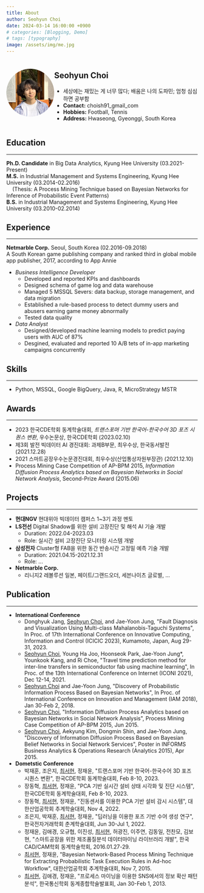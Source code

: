```yaml
---
title: About
author: Seohyun Choi
date: 2024-03-14 16:00:00 +0900
# categories: [Blogging, Demo]
# tags: [typography]
image: /assets/img/me.jpg
---
```


<!-- ## **Seohyun Choi** -->
<div style="display: flex; align-items: center;">
  <div style="flex: 1;">
    <img src="/assets/img/me.jpg" alt="Profile Picture" style="border-radius: 50%;" width="200">
  </div>
  <div style="flex: 3;">
  <h2><strong>Seohyun Choi</strong></h2>
      <ul>
      <li>세상에는 재밌는 게 너무 많다; 배움은 나의 도파민; 엄청 심심하면 공부함</li>
      <li><strong>Contact:</strong> choish91_gmail_com</li>
      <li><strong>Hobbies:</strong> Football, Tennis</li>
      <li><strong>Address:</strong> Hwaseong, Gyeonggi, South Korea</li>
    </ul>
  </div>
</div>



## **Education**
---
**Ph.D. Candidate** in Big Data Analytics, Kyung Hee University (03.2021-Present)  
**M.S.** in Industrial Management and Systems Engineering, Kyung Hee University (03.2014-02.2016)  
&nbsp;&nbsp;&nbsp;&nbsp;(Thesis: A Process Mining Technique based on Bayesian Networks for Inference of Probabilistic Event Patterns)  
**B.S.** in Industrial Management and Systems Engineering, Kyung Hee University (03.2010-02.2014)


## **Experience**
---
**Netmarble Corp.** Seoul, South Korea (02.2016-09.2018)  
A South Korean game publishing company and ranked third in global mobile app publisher, 2017, according to App Annie
- _Business Intelligence Developer_
  - Developed and reported KPIs and dashboards
  - Designed schema of game log and data warehouse
  - Managed 5 MSSQL Severs: data backup, storage management, and data migration
  - Established a rule-based process to detect dummy users and abusers earning game money abnormally
  - Tested data quality
- _Data Analyst_
  - Designed/developed machine learning models to predict paying users with AUC of 87%
  - Desgined, evaluated and reported 10 A/B tets of in-app marketing campaigns concurrently 


## **Skills**
---
- Python, MSSQL, Google BigQuery, Java, R, MicroStrategy MSTR


## **Awards**
---
- 2023 한국CDE학회 동계학술대회, _트랜스포머 기반 한국어-한국수어 3D 포즈 시퀀스 변환_, 우수논문상, 한국CDE학회 (2023.02.10)
- 제3회 발전 빅데이터 AI 경진대회: 과제B부문, 최우수상, 한국동서발전 (2021.12.28)
- 2021 스마트공장우수논문경진대회, 최우수상(산업통상자원부장관) (2021.12.10)
- Process Mining Case Competition of AP-BPM 2015, _Information Diffusion Process Analytics based on Bayesian Networks in Social Network Analysis_, Second-Prize Award (2015.06)


## **Projects**
---
- **현대NGV** 현대위아 빅데이터 캠퍼스 1~3기 과정 멘토
- **LS전선** Digital Shadow를 위한 설비 고장진단 및 해석 AI 기술 개발
  - Duration: 2022.04-2023.03
  - Role: 실시간 설비 고장진단 모니터링 시스템 개발
- **삼성전자** Cluster형 FAB을 위한 동간 반송시간 고정밀 예측 기술 개발
  - Duration: 2021.04.15-2021.12.31
  - Role: ...
- **Netmarble Corp.**
  - 리니지2 레볼루션 일본, 페이트/그랜드오더, 세븐나이츠 글로벌, ...


## **Publication**
---
- **International Conference**
  - Donghyuk Jang, <u>Seohyun Choi</u>, and Jae-Yoon Jung, "Fault Diagnosis and Visualization Using Multi-class Mahalanobis-Taguchi Systems", In Proc. of 17th International Conference on Innovative Computing, Information and Control (ICICIC 2023), Kumamoto, Japan, Aug 29-31, 2023.
  - <u>Seohyun Choi</u>, Young Ha Joo, Hoonseok Park, Jae-Yoon Jung*, Younkook Kang, and Ri Choe, "Travel time prediction method for inter-line transfers in semiconductor fab using machine learning", In Proc. of the 13th International Conference on Internet (ICONI 2021), Dec 12-14, 2021.
  - <u>Seohyun Choi</u> and Jae-Yoon Jung, "Discovery of Probabilistic Information Process Based on Bayesian Networks", In Proc. of International Conference on Innovation and Management (IAM 2018), Jan 30-Feb 2, 2018.
  - <u>Seohyun Choi</u>, "Information Diffusion Process Analytics based on Bayesian Networks in Social Network Analysis", Process Mining Case Competition of AP-BPM 2015, Jun 2015.
  - <u>Seohyun Choi</u>, Aekyung Kim, Dongmin Shin, and Jae-Yoon Jung, "Discovery of Information Diffusion Process Based on Bayesian Belief Networks in Social Network Services", Poster in INFORMS Business Analytics & Operations Research (Analytics 2015), Apr 2015.
- **Dometstic Conference**
  - 박재훈, 조은지, <u>최서현</u>, 정재윤, "트랜스포머 기반 한국어-한국수어 3D 포즈 시퀀스 변환", 한국CDE학회 동계학술대회, Feb 8-10, 2023.
  - 장동혁, <u>최서현</u>, 정재윤, "PCA 기반 실시간 설비 상태 시각화 및 진단 시스템", 한국CDE학회 동계학술대회, Feb 8-10, 2023.
  - 장동혁, <u>최서현</u>, 정재윤, "진동센서를 이용한 PCA 기반 설비 감시 시스템", 대한산업공학회 추계학술대회, Nov 4, 2022.
  - 조은지, 박재훈, <u>최서현</u>, 정재윤, "딥러닝을 이용한 포즈 기반 수어 생성 연구", 한국전자거래학회 춘계학술대회, Jun 30-Jul 1, 2022.
  - 정재윤, 김애경, 오규협, 이진성, <u>최서현</u>, 허광진, 이주연, 김동일, 전찬모, 김보현, "스마트공장을 위한 제조품질분석 데이터마이닝 라이브러리 개발", 한국CAD/CAM학회 동계학술학회, 2016.01.27-29.
  - <u>최서현</u>, 정재윤, "Bayesian Network-Based Process Mining Technique for Extracting Probabilistic Task Execution Rules in Ad-hoc Workflow", 대한산업공학회 추계학술대회, Nov 7, 2015.
  - <u>최서현</u>, 김애경, 정재윤, "프로세스 마이닝을 이용한 SNS에서의 정보 확산 패턴 분석", 한국통신학회 동계종합학술발표회, Jan 30-Feb 1, 2013.
